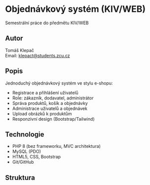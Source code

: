 # Objednávkový systém (KIV/WEB)

Semestrální práce do předmětu KIV/WEB

## Autor
Tomáš Klepač  
Email: klepact@students.zcu.cz  

## Popis
Jednoduchý objednávkový systém ve stylu e-shopu:
- Registrace a přihlášení uživatelů
- Role: zákazník, dodavatel, administrátor
- Správa produktů, košík a objednávky
- Administrace uživatelů a objednávek
- Upload obrázků k produktům
- Responzivní design (Bootstrap/Tailwind)

## Technologie
- PHP 8 (bez frameworku, MVC architektura)
- MySQL (PDO)
- HTML5, CSS, Bootstrap
- Git/GitHub

## Struktura

